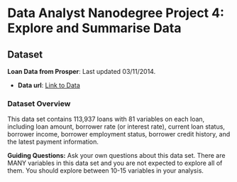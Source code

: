 # Data Analyst Nanodegree Project 4: Explore and Summarise Data

## Dataset

**Loan Data from Prosper**: Last updated 03/11/2014.

- **Data url**: [Link to Data](https://docs.google.com/document/d/1qEcwltBMlRYZT-l699-71TzInWfk4W9q5rTCSvDVMpc/pub?embedded=true)

### Dataset Overview

This data set contains 113,937 loans with 81 variables on each loan, including loan amount, borrower rate (or interest rate), current loan status, borrower income, borrower employment status, borrower credit history, and the latest payment information.

**Guiding Questions:** Ask your own questions about this data set. There are MANY variables in this data set and you are not expected to explore all of them. You should explore between 10-15 variables in your analysis.

